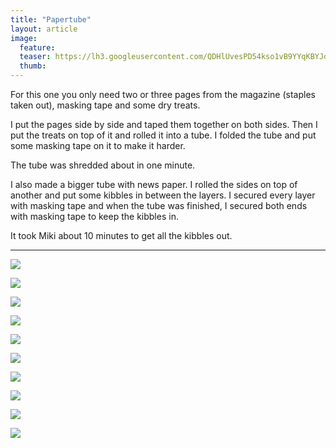```yaml
---
title: "Papertube"
layout: article
image:
  feature:
  teaser: https://lh3.googleusercontent.com/QDHlUvesPD54kso1vB9YYqKBYJq-FtJjc0NBA3ZGttE=w245
  thumb:
---
```


For this one you only need two or three pages from the magazine (staples taken out), masking tape and some dry treats.

I put the pages side by side and taped them together on both sides. Then I put the treats on top of it and rolled it into a tube. I folded the tube and put some masking tape on it to make it harder.

The tube was shredded about in one minute.

I also made a bigger tube with news paper. I rolled the sides on top of another and put some kibbles in between the layers. I secured every layer with masking tape and when the tube was finished, I secured both ends with masking tape to keep the kibbles in.

It took Miki about 10 minutes to get all the kibbles out.

---

[![](https://lh3.googleusercontent.com/HtA2eRlc7mQAPtwPy_iaVT2-LdDBSye0Q_CzV2UOrbg=w800)](https://lh3.googleusercontent.com/HtA2eRlc7mQAPtwPy_iaVT2-LdDBSye0Q_CzV2UOrbg=s0)

[![](https://lh3.googleusercontent.com/Yog1BF1EqvmZZuiaaYzQj_HcjBBv01hPevpVsSpty1E=w800)](https://lh3.googleusercontent.com/Yog1BF1EqvmZZuiaaYzQj_HcjBBv01hPevpVsSpty1E=s0)

[![](https://lh3.googleusercontent.com/bqktehtzxW5J4x0bR0Z86vYLJ3myzMZbkmONTtYygTU=w800)](https://lh3.googleusercontent.com/bqktehtzxW5J4x0bR0Z86vYLJ3myzMZbkmONTtYygTU=s0)

[![](https://lh3.googleusercontent.com/acbs9mzMIdq6RDwMsgUEvoPURdrOnWZT_1VjDOJpC1o=w800)](https://lh3.googleusercontent.com/acbs9mzMIdq6RDwMsgUEvoPURdrOnWZT_1VjDOJpC1o=s0)

[![](https://lh3.googleusercontent.com/BboZTPQFl7fbBEoq-nXuBPq3GZdveTbdYXMBM3GYybg=w800)](https://lh3.googleusercontent.com/BboZTPQFl7fbBEoq-nXuBPq3GZdveTbdYXMBM3GYybg=s0)

[![](https://lh3.googleusercontent.com/YAOwfiuC8_suYeMxVLXllCQ_V2wSqG6UL19lo1kM5Uv2eSwQXL20XiPfLp92PHzHVgEdTYqYR_jXSWx5dyZtVBXxmvOGsMLoM_lxm2jadB5-hGSW55yrbMcISyRRiolfLEdCAV6JPqRJqWhzK2W89XyhWZi9QO_MYbR5Z_WOfhcoWKa-jT6ZYJY9STc4oN30I7Rqp_2O7n8pNVMncuPe34keT8yrAPwuaM80DmSHZcw34NHUXhxi7zsjNpHzfX6-3xRiBTBRNcZz3go4rZxboD5rUyaFPF0fYM8gdoSI_9vEnNqEd4ehG6azsaW3PCHgxOcxRdDQ284LBRZL81tifcIXHOYuHAPr-c1B__GbgCPAlf2-7-_LNCG57LpghjnNjpnldX7gMKfkKgF1eLdCnDjxXm9Mf8brRMdWLfmvgveTBtwVAmyZ98iI0hn8GfApzb7AdPs6uoxqAxri3R_3mDnvDWU_VLsjsezgPOOYZVzbZhcqI1wmavKNtoWPgfffB53yLZ1Ng3q_HKyf75gUGwtul9665oDReMGUMMmL4_lO8mpTAOtevm9iBfX5hSflTItl=w800)](https://lh3.googleusercontent.com/YAOwfiuC8_suYeMxVLXllCQ_V2wSqG6UL19lo1kM5Uv2eSwQXL20XiPfLp92PHzHVgEdTYqYR_jXSWx5dyZtVBXxmvOGsMLoM_lxm2jadB5-hGSW55yrbMcISyRRiolfLEdCAV6JPqRJqWhzK2W89XyhWZi9QO_MYbR5Z_WOfhcoWKa-jT6ZYJY9STc4oN30I7Rqp_2O7n8pNVMncuPe34keT8yrAPwuaM80DmSHZcw34NHUXhxi7zsjNpHzfX6-3xRiBTBRNcZz3go4rZxboD5rUyaFPF0fYM8gdoSI_9vEnNqEd4ehG6azsaW3PCHgxOcxRdDQ284LBRZL81tifcIXHOYuHAPr-c1B__GbgCPAlf2-7-_LNCG57LpghjnNjpnldX7gMKfkKgF1eLdCnDjxXm9Mf8brRMdWLfmvgveTBtwVAmyZ98iI0hn8GfApzb7AdPs6uoxqAxri3R_3mDnvDWU_VLsjsezgPOOYZVzbZhcqI1wmavKNtoWPgfffB53yLZ1Ng3q_HKyf75gUGwtul9665oDReMGUMMmL4_lO8mpTAOtevm9iBfX5hSflTItl=s0)

[![](https://lh3.googleusercontent.com/ym6SCXXkkiUfk5NgrQXc7e7p4zv-7bteh_0R8XWeS-l2ZEbC8Bu--DW-BrGjpcOB-M92d2lAcxFTlZzHACOBvHWe73dmo0ZSMyvrNcJp3A8XyxVbw7d3W-_gCeVat_80Y-dHyAQ2_BqCU-QA_7wlNfVb9mYhX0Mu88LLN7AhuMAZ5FgbrEbLyz_BT1Y03DX6SDW3pIp6HqoB6gtN4WSeNxZpz2QL6nBN8haNM5ilvMovUN5ok6EJ6Jb2yZprRc1eh6beWMIpS3VNz11PO5fSLfepkLk9ui6IiN6SX7b9cjKTKO_OTFLeXTJ5EyaUj42wPlnSgEuSWLXtk5DCj9ePnePZI9iLZzJQNSC8V-omYcwSg4uCpWV4SEObrJt6GzNQgvdXee5K4LLM6GCSqik1KoqHtAhHd_8ArpvMc7QsbwK5tEY4ZIaWwHcGiJjLUcVuzXaTSHvNH3VZFb7Iam4oOq9lMapDrzeI34xELZXPanED7FKLg4HA1bZoBazU46Z27Y5uwk_KtWClGAnHHciaHgTjH4dp1B4URy-2tNhW5eKvhthnAcnIV_bPUPRzexrBOOm7=w800)](https://lh3.googleusercontent.com/ym6SCXXkkiUfk5NgrQXc7e7p4zv-7bteh_0R8XWeS-l2ZEbC8Bu--DW-BrGjpcOB-M92d2lAcxFTlZzHACOBvHWe73dmo0ZSMyvrNcJp3A8XyxVbw7d3W-_gCeVat_80Y-dHyAQ2_BqCU-QA_7wlNfVb9mYhX0Mu88LLN7AhuMAZ5FgbrEbLyz_BT1Y03DX6SDW3pIp6HqoB6gtN4WSeNxZpz2QL6nBN8haNM5ilvMovUN5ok6EJ6Jb2yZprRc1eh6beWMIpS3VNz11PO5fSLfepkLk9ui6IiN6SX7b9cjKTKO_OTFLeXTJ5EyaUj42wPlnSgEuSWLXtk5DCj9ePnePZI9iLZzJQNSC8V-omYcwSg4uCpWV4SEObrJt6GzNQgvdXee5K4LLM6GCSqik1KoqHtAhHd_8ArpvMc7QsbwK5tEY4ZIaWwHcGiJjLUcVuzXaTSHvNH3VZFb7Iam4oOq9lMapDrzeI34xELZXPanED7FKLg4HA1bZoBazU46Z27Y5uwk_KtWClGAnHHciaHgTjH4dp1B4URy-2tNhW5eKvhthnAcnIV_bPUPRzexrBOOm7=s0)

[![](https://lh3.googleusercontent.com/zydbZl8y1gz005azGR3B58Z6fexJlcJPRGGyIbfLTnx3UlqC-JPmrM5YCYOHQT4rb7UNIq2GmK8DHQST-5zpUemPwGpUMTa5kmXKzvDp5VqXONsO7R1X6DJLz8NgIkRSNeHAkrJKGq2kDu6XucxrJOen4aWc8qelk208Qw903HwiN9RBOLnfFjXAVLCj_aUw_P4685cEHgcztbjlpOvyXv1VEJstim38OlmT7ACp1RJKxWs0n_l3BYeDOCcwOFwXap9kiPZMBZWZtrVLMcoITIhInpC6S3Ak-0DIqwJ28ZrRXGyo4Jx-5zbR4xRvtx5B2CZbQj2f32VEBKQZzUaCc3WP5w1Mc9jdJN8fyzkqQ7rKMHczd6NcEKEwVy_Lxc_FNGPeGJMF_ozH35I11eWX2xEJB9hX8grdLuZKpxRrlrR2v8SPqddDmLNLUv7quPhcmbUeoaY4gaORiJ6M1swg3TbGGANrNG05MqGPZb8Xt65DO88T52Y6BeP_8rPWKpfGJPQYNYUz0sAwAy1SYRgTZiTLlF7Fh4dn1Rzkd-L4FBVzW0ZyXMd-PsWp6MyZKurVUl4c=w800)](https://lh3.googleusercontent.com/zydbZl8y1gz005azGR3B58Z6fexJlcJPRGGyIbfLTnx3UlqC-JPmrM5YCYOHQT4rb7UNIq2GmK8DHQST-5zpUemPwGpUMTa5kmXKzvDp5VqXONsO7R1X6DJLz8NgIkRSNeHAkrJKGq2kDu6XucxrJOen4aWc8qelk208Qw903HwiN9RBOLnfFjXAVLCj_aUw_P4685cEHgcztbjlpOvyXv1VEJstim38OlmT7ACp1RJKxWs0n_l3BYeDOCcwOFwXap9kiPZMBZWZtrVLMcoITIhInpC6S3Ak-0DIqwJ28ZrRXGyo4Jx-5zbR4xRvtx5B2CZbQj2f32VEBKQZzUaCc3WP5w1Mc9jdJN8fyzkqQ7rKMHczd6NcEKEwVy_Lxc_FNGPeGJMF_ozH35I11eWX2xEJB9hX8grdLuZKpxRrlrR2v8SPqddDmLNLUv7quPhcmbUeoaY4gaORiJ6M1swg3TbGGANrNG05MqGPZb8Xt65DO88T52Y6BeP_8rPWKpfGJPQYNYUz0sAwAy1SYRgTZiTLlF7Fh4dn1Rzkd-L4FBVzW0ZyXMd-PsWp6MyZKurVUl4c=s0)

[![](https://lh3.googleusercontent.com/mjy-k0rA3CyERL44oMslFpJFz4tr4DCn8aECXA_S7OW7W4mYmvqenBb0IaxpJEPM3t8n4GlKupsCZ8dUmxZPPIya_xxCm7B_8nhKqg7aNSy5bnU9HF1KJYqyP4hSu96impSfzsZiobuvnJXjumhuiRA57rg52O-lFSdOTIUvhOi2rVHGJnL_6ImJ_NFUG8Ep3wBjm9hiGJfSuv12UAduFhX-cXOr2FVTEqhxUTkEq6k_-PSnEHRMEldr9E6ekNq2EpW6xEMXisy86wPAh8LSlvQeku2yxylBq-XIPfxoedt4-TXHzPY1wwBJ-gMTRcniFh9egs-iCSH4miFoTfBP8zIagosq0pOthYTYyLwa2FqYczKekpGUXfC5g-29ogG0xX6Zto_nv8wiuakk-LWemgmtk5WpushN8HraMMaYlC3Y_V_OV96SfeF6_LF-6qsXGnEHYJbITxYBE3r_JhdC7l3c8n3-toLH7ZmKC5S5N_nD1NRdWas8Jr1sXvsr6qpD4oYKW-XMjOEhZERh5ish-5jRLbwBM7UwXwadbFiRoIgS8amf1ZHHZTnmY6iHjZxRmqQ8=w800)](https://lh3.googleusercontent.com/mjy-k0rA3CyERL44oMslFpJFz4tr4DCn8aECXA_S7OW7W4mYmvqenBb0IaxpJEPM3t8n4GlKupsCZ8dUmxZPPIya_xxCm7B_8nhKqg7aNSy5bnU9HF1KJYqyP4hSu96impSfzsZiobuvnJXjumhuiRA57rg52O-lFSdOTIUvhOi2rVHGJnL_6ImJ_NFUG8Ep3wBjm9hiGJfSuv12UAduFhX-cXOr2FVTEqhxUTkEq6k_-PSnEHRMEldr9E6ekNq2EpW6xEMXisy86wPAh8LSlvQeku2yxylBq-XIPfxoedt4-TXHzPY1wwBJ-gMTRcniFh9egs-iCSH4miFoTfBP8zIagosq0pOthYTYyLwa2FqYczKekpGUXfC5g-29ogG0xX6Zto_nv8wiuakk-LWemgmtk5WpushN8HraMMaYlC3Y_V_OV96SfeF6_LF-6qsXGnEHYJbITxYBE3r_JhdC7l3c8n3-toLH7ZmKC5S5N_nD1NRdWas8Jr1sXvsr6qpD4oYKW-XMjOEhZERh5ish-5jRLbwBM7UwXwadbFiRoIgS8amf1ZHHZTnmY6iHjZxRmqQ8=s0)

[![](https://lh3.googleusercontent.com/S2QM_jZQCPMIrgca6UAdlaSwFcn5uARVffOgaz3sfqG_HYPPV1ZK2yIHaSZzftQFvTHf18QhkQv2r4c-rTdJcXCCw5LN4fe0LT0NnQDutfzqkXBup9MFOnZK0NdGjO-V12sqlw5wz5bx-uXnb-XDtTh61xqJGdb9pxN3t1unur8WICENO5QrZ2VzYJBBal8xT97IdAUuMi6uaUypMABmZ-tHhkgY8ILFqaaADbL08Lt1yG8tXnScCe4Ur91D6GbpiJoL48KF7LmWv2KSD7VqksieNP75hD8xXQGq7i16sV6JeVIr975wZYytsQAlcK_Fl-9biX69M2-Nbkym2KthFeD5vOCyyVC_KkQMTOqJ4trUt4pYRYPh7oAjU59iWzs_l9TenNB3fUQqTjAW1CUrLRKWRx9rj4EG3WqEdR8eyhF0510POaIp8FEujVPodI1olsOycXXePmon0RUXb7k7Pm6rumEdtMhyMvwqbI9v_LWhRlqHvT5g8Eq6QuS1NCky-bdieQPCoQBfQHH-gemR3uzx8h-Xz3c5BW1XXHQW7zNr1_AEsnhNbQ3UXHWHRidrz2xi=w800)](https://lh3.googleusercontent.com/S2QM_jZQCPMIrgca6UAdlaSwFcn5uARVffOgaz3sfqG_HYPPV1ZK2yIHaSZzftQFvTHf18QhkQv2r4c-rTdJcXCCw5LN4fe0LT0NnQDutfzqkXBup9MFOnZK0NdGjO-V12sqlw5wz5bx-uXnb-XDtTh61xqJGdb9pxN3t1unur8WICENO5QrZ2VzYJBBal8xT97IdAUuMi6uaUypMABmZ-tHhkgY8ILFqaaADbL08Lt1yG8tXnScCe4Ur91D6GbpiJoL48KF7LmWv2KSD7VqksieNP75hD8xXQGq7i16sV6JeVIr975wZYytsQAlcK_Fl-9biX69M2-Nbkym2KthFeD5vOCyyVC_KkQMTOqJ4trUt4pYRYPh7oAjU59iWzs_l9TenNB3fUQqTjAW1CUrLRKWRx9rj4EG3WqEdR8eyhF0510POaIp8FEujVPodI1olsOycXXePmon0RUXb7k7Pm6rumEdtMhyMvwqbI9v_LWhRlqHvT5g8Eq6QuS1NCky-bdieQPCoQBfQHH-gemR3uzx8h-Xz3c5BW1XXHQW7zNr1_AEsnhNbQ3UXHWHRidrz2xi=s0)
